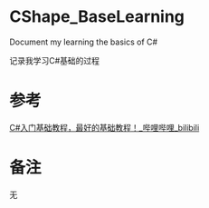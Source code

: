 # CShape_BaseLearning

Document my learning the basics of C#

记录我学习C#基础的过程



# 参考

[C#入门基础教程，最好的基础教程！_哔哩哔哩_bilibili](https://www.bilibili.com/video/BV1c4411s7UV?p=1)



# 备注

无